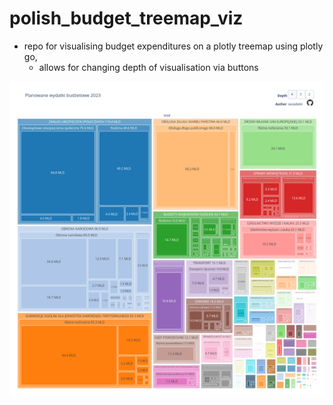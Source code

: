 # polish_budget_treemap_viz

- repo for visualising budget expenditures on a plotly treemap using plotly go,
  - allows for changing depth of visualisation via buttons

![treemap image](https://github.com/seszele64/polish_budget_treemap_viz/blob/main/Treemap.png?raw=true)
